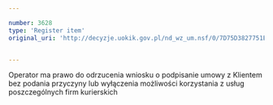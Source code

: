 ```yaml
---

number: 3628
type: 'Register item'
original_uri: 'http://decyzje.uokik.gov.pl/nd_wz_um.nsf/0/7D75D3827751E6E4C1257A61002F001C?OpenDocument'


---
```


Operator ma prawo do odrzucenia wniosku o podpisanie umowy z Klientem bez podania przyczyny lub wyłączenia możliwości korzystania z usług poszczególnych firm kurierskich
